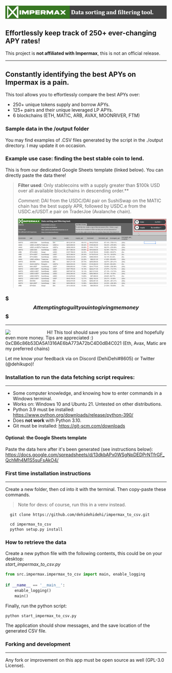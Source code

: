 ![](src/ressources/imgs/impermax_title.png)
## Effortlessly keep track of 250+ ever-changing APY rates!

This project is **not affiliated with Impermax**, this is not an official release.
___
## Constantly identifying the best APYs on Impermax is a pain.
This tool allows you to effortlessly compare the best APYs over:
- 250+ unique tokens supply and borrow APYs.
- 125+ pairs and their unique leveraged LP APYs.
- 6 blockchains (ETH, MATIC, ARB, AVAX, MOONRIVER, FTM)

### Sample data in the /output folder
You may find examples of .CSV files generated by the script in the ./output directory. I may update it on occasion.

### Example use case: finding the best stable coin to lend.
This is from our dedicated Google Sheets template (linked below). You can directly paste the data there!
> **Filter used**: Only stablecoins with a supply greater than $100k USD over all available blockchains in descending order.**
> 
>*Comment*: DAI from the USDC/DAI pair on SushiSwap on the MATIC chain has the best supply APR, followed by USDC.e from the USDC.e/USDT.e pair on TraderJoe (Avalanche chain).
>
> ![](src/ressources/imgs/impermax_example_usage.png)

### $$$ Attempting to guilt you into giving me money $$$
___
<img align="left" width="80" style="margin-right: 50px; margin-bottom: 0px;" src="https://preview.redd.it/yvkkz5ibdqs71.jpg?width=960&crop=smart&auto=webp&s=7c50d6477cf9f8d6b91d21006c3dd28ddb6da3de">  

Hi! This tool should save you tons of time and hopefully even more money.
Tips are appreciated :)
0xCB6c86b53DA5A1316AE6bA773A72bC4D0dB4C021
(Eth, Avax, Matic are my preferred chains)

Let me know your feedback via on Discord (DehiDehi#8605) or Twitter (@dehikupo)!

### Installation to run the data fetching script requires:
___
- Some computer knowledge, and knowing how to enter commands in a Windows terminal.
- Works on: Windows 10 and Ubuntu 21. Untested on other distributions.
- Python 3.9 must be installed: https://www.python.org/downloads/release/python-390/
- Does **not work** with Python 3.10.
- Git must be installed: https://git-scm.com/downloads

#### Optional: the Google Sheets template
Paste the data here after it's been generated (see instructions below): https://docs.google.com/spreadsheets/d/13dkbAPx0WSgNpDEDPrNTfrGF_QchMh4M1S5suFsAkO4/

### First time installation instructions
___
Create a new folder, then cd into it with the terminal.
Then copy-paste these commands.

>Note for devs: of course, run this in a venv instead.

```console
  git clone https://github.com/dehidehidehi/impermax_to_csv.git
 ```

```console
  cd impermax_to_csv
  python setup.py install
 ```

### How to retrieve the data

Create a new python file with the following contents, this could be on your desktop:  
*start_impermax_to_csv.py*

```python
from src.impermax.impermax_to_csv import main, enable_logging

if __name__ == '__main__':
    enable_logging()
    main()
```

Finally, run the python script:
```commandline
python start_impermax_to_csv.py
```
The application should show messages, and the save location of the generated CSV file.

### Forking and development
___
Any fork or improvement on this app must be open source as well (GPL-3.0 License).
